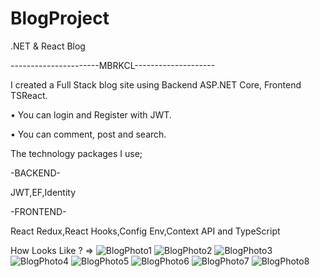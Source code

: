 # BlogProject
.NET &amp; React Blog

----------------------MBRKCL--------------------

I created a Full Stack blog site using Backend ASP.NET Core, Frontend TSReact.

• You can login and Register with JWT.

• You can comment, post and search.

The technology packages I use;

-BACKEND-

JWT,EF,Identity

-FRONTEND-

React Redux,React Hooks,Config Env,Context API and TypeScript

How Looks Like ?
=>
![BlogPhoto1](https://user-images.githubusercontent.com/108813428/233468281-56d5222d-0dd6-49b1-a531-f201664538c0.png)
![BlogPhoto2](https://user-images.githubusercontent.com/108813428/233468310-91399d89-0d47-4448-924d-c2d3596e2a65.png)
![BlogPhoto3](https://user-images.githubusercontent.com/108813428/233468326-e10e63a2-3856-4f4a-8d52-0ff9d7d16860.png)
![BlogPhoto4](https://user-images.githubusercontent.com/108813428/233468346-a74da452-6093-4b05-8c75-3048f0653ffe.png)
![BlogPhoto5](https://user-images.githubusercontent.com/108813428/233468355-942798d4-7946-4490-b87e-98ffb44b837f.png)
![BlogPhoto6](https://user-images.githubusercontent.com/108813428/233468359-c1de3b07-f6e8-49ad-a755-03e5e4aa4a9b.png)
![BlogPhoto7](https://user-images.githubusercontent.com/108813428/233468375-495e54a8-e29e-4cae-9eb1-fdccb504b3d4.png)
![BlogPhoto8](https://user-images.githubusercontent.com/108813428/233468391-c7d76e87-32da-4c13-9b9e-2f2149babd1f.png)
